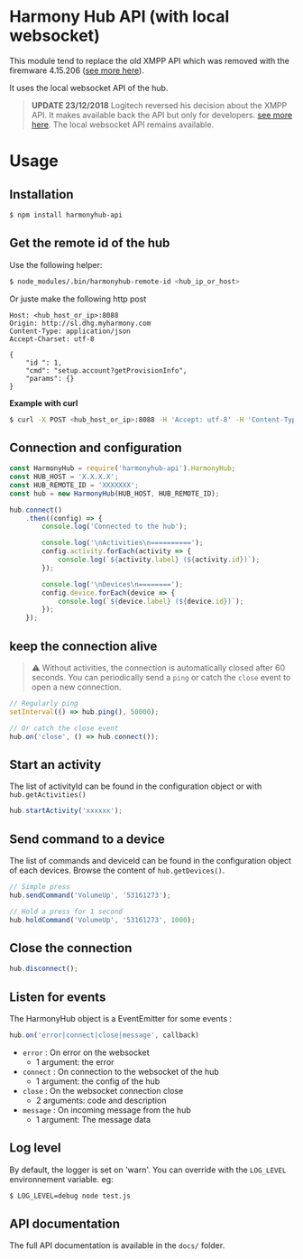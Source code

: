 # Harmony Hub API (with local websocket)

This module  tend to replace the old XMPP API which was removed with the firemware 4.15.206 ([see more here](https://community.logitech.com/s/question/0D55A00008D4bZ4SAJ/harmony-hub-firmware-update-fixes-vulnerabilities)).

It uses the local websocket API of the hub.

> **UPDATE 23/12/2018**
> Logitech reversed his decision about the XMPP API. It makes available back the API but only for developers. [see more here](https://community.logitech.com/s/question/0D55A00008D4bZ4SAJ/harmony-hub-firmware-update-fixes-vulnerabilities). The local websocket API remains available.

# Usage

## Installation
```bash
$ npm install harmonyhub-api
```

## Get the remote id of the hub
Use the following helper:
```bash
$ node_modules/.bin/harmonyhub-remote-id <hub_ip_or_host>
```

Or juste make the following http post
```http
Host: <hub_host_or_ip>:8088
Origin: http://sl.dhg.myharmony.com
Content-Type: application/json
Accept-Charset: utf-8

{
    "id ": 1,
    "cmd": "setup.account?getProvisionInfo",
    "params": {}
}
```

**Example with curl**
```bash
$ curl -X POST <hub_host_or_ip>:8088 -H 'Accept: utf-8' -H 'Content-Type: application/json' -H 'Origin: http://sl.dhg.myharmony.com' -d '{"id":1,"cmd":"setup.account?getProvisionInfo","params":{}}'
```

## Connection and configuration
```javascript
const HarmonyHub = require('harmonyhub-api').HarmonyHub;
const HUB_HOST = 'X.X.X.X';
const HUB_REMOTE_ID = 'XXXXXXX';
const hub = new HarmonyHub(HUB_HOST, HUB_REMOTE_ID);

hub.connect()
    .then((config) => {
        console.log('Connected to the hub');

        console.log('\nActivities\n==========');
        config.activity.forEach(activity => {
            console.log(`${activity.label} (${activity.id})`);
        });

        console.log('\nDevices\n========');
        config.device.forEach(device => {
            console.log(`${device.label} (${device.id})`);
        });
    });
```

## keep the connection alive
> :warning: Without activities, the connection is automatically closed after 60 seconds. You can periodically send a `ping` or catch the `close` event to open a new connection.

```javascript
// Regularly ping 
setInterval(() => hub.ping(), 50000);

// Or catch the close event
hub.on('close', () => hub.connect());
```

## Start an activity
The list of activityId can be found in the configuration object or with `hub.getActivities()`
```javascript
hub.startActivity('xxxxxx');
```

## Send command to a device
The list of commands and deviceId can be found in the configuration object of each devices. Browse the content of `hub.getDevices()`.

```javascript
// Simple press
hub.sendCommand('VolumeUp', '53161273');

// Hold a press for 1 second
hub.holdCommand('VolumeUp', '53161273', 1000);
```

## Close the connection
```javascript
hub.disconnect();
```

## Listen for events
The HarmonyHub object is a EventEmitter for some events : 

```javascript
hub.on('error|connect|close|message', callback)
````

- `error` : On error on the websocket
    - 1 argument: the error
- `connect` : On connection to the websocket of the hub
    - 1 argument: the config of the hub
- `close` : On the websocket connection close
    - 2 arguments: code and description
- `message` : On incoming message from the hub
    - 1 argument: The message data


## Log level
By default, the logger is set on 'warn'. You can override with the `LOG_LEVEL` environnement variable. eg:
```bash
$ LOG_LEVEL=debug node test.js
```

## API documentation
The full API documentation is available in the `docs/` folder.
